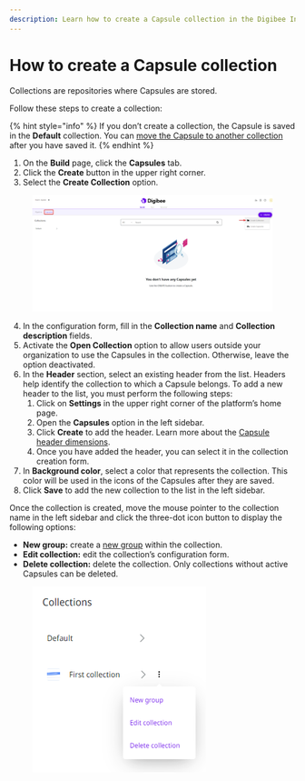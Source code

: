```yaml
---
description: Learn how to create a Capsule collection in the Digibee Integration Platform.
---
```


# How to create a Capsule collection

Collections are repositories where Capsules are stored.

Follow these steps to create a collection:

{% hint style="info" %}
If you don’t create a collection, the Capsule is saved in the **Default** collection. You can [move the Capsule to another collection](../how-to-change-a-capsule-collection-or-group.md) after you have saved it.
{% endhint %}

1. On the **Build** page, click the **Capsules** tab.
2. Click the **Create** button in the upper right corner.
3. Select the **Create Collection** option.

<figure><img src="../../../../.gitbook/assets/create-collection-1 (1).png" alt=""><figcaption></figcaption></figure>

4. In the configuration form, fill in the **Collection name** and **Collection description** fields.
5. Activate the **Open Collection** option to allow users outside your organization to use the Capsules in the collection. Otherwise, leave the option deactivated.
6. In the **Header** section, select an existing header from the list. Headers help identify the collection to which a Capsule belongs. To add a new header to the list, you must perform the following steps:
   1. Click on **Settings** in the upper right corner of the platform’s home page.
   2. Open the **Capsules** option in the left sidebar.
   3. Click **Create** to add the header. Learn more about the [Capsule header dimensions](https://docs.digibee.com/documentation/build/capsulas/how-to-use-capsules/how-to-create-a-capsule-collection/capsule-header-dimensions).
   4. Once you have added the header, you can select it in the collection creation form.
7. In **Background color**, select a color that represents the collection. This color will be used in the icons of the Capsules after they are saved.
8. Click **Save** to add the new collection to the list in the left sidebar.

Once the collection is created, move the mouse pointer to the collection name in the left sidebar and click the three-dot icon button to display the following options:

* **New group:** create a [new group](https://docs.digibee.com/documentation/build/capsulas/how-to-use-capsules/how-to-create-a-capsule-group) within the collection.
* **Edit collection:** edit the collection’s configuration form.
* **Delete collection:** delete the collection. Only collections without active Capsules can be deleted.

<figure><img src="../../../../.gitbook/assets/create-collection-2 (2).png" alt=""><figcaption></figcaption></figure>
